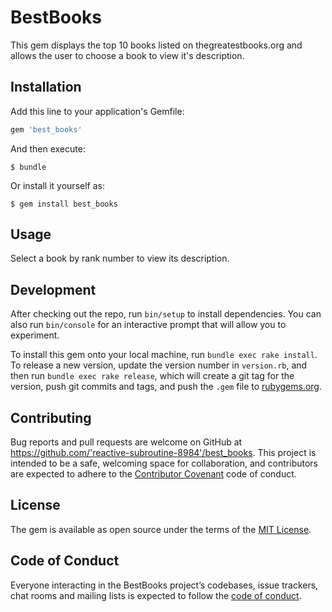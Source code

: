 # BestBooks

This gem displays the top 10 books listed on thegreatestbooks.org and allows the
user to choose a book to view it's description.

## Installation

Add this line to your application's Gemfile:

```ruby
gem 'best_books'
```

And then execute:

    $ bundle

Or install it yourself as:

    $ gem install best_books

## Usage

Select a book by rank number to view its description.

## Development

After checking out the repo, run `bin/setup` to install dependencies. You can also run `bin/console` for an interactive prompt that will allow you to experiment.

To install this gem onto your local machine, run `bundle exec rake install`. To release a new version, update the version number in `version.rb`, and then run `bundle exec rake release`, which will create a git tag for the version, push git commits and tags, and push the `.gem` file to [rubygems.org](https://rubygems.org).

## Contributing

Bug reports and pull requests are welcome on GitHub at https://github.com/'reactive-subroutine-8984'/best_books. This project is intended to be a safe, welcoming space for collaboration, and contributors are expected to adhere to the [Contributor Covenant](http://contributor-covenant.org) code of conduct.

## License

The gem is available as open source under the terms of the [MIT License](https://opensource.org/licenses/MIT).

## Code of Conduct

Everyone interacting in the BestBooks project’s codebases, issue trackers, chat rooms and mailing lists is expected to follow the [code of conduct](https://github.com/'reactive-subroutine-8984'/best_books/blob/master/CODE_OF_CONDUCT.md).
